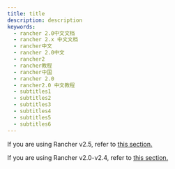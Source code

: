 ```yaml
---
title: title
description: description
keywords:
  - rancher 2.0中文文档
  - rancher 2.x 中文文档
  - rancher中文
  - rancher 2.0中文
  - rancher2
  - rancher教程
  - rancher中国
  - rancher 2.0
  - rancher2.0 中文教程
  - subtitles1
  - subtitles2
  - subtitles3
  - subtitles4
  - subtitles5
  - subtitles6
---
```


If you are using Rancher v2.5, refer to [this section.](./v2.5)

If you are using Rancher v2.0-v2.4, refer to [this section.](./v2.0.x-v2.4.x)
